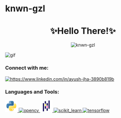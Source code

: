 # knwn-gzl
<h1 align="center">✨Hello There!✨</h1>
<p align="center"> <img src="https://komarev.com/ghpvc/?username=knwn-gzl&label=Profile%20views&color=0e75b6&style=flat" alt="knwn-gzl" /> </p>
<img align="center" alt="gif" width ="1200" src="https://media.giphy.com/media/NKEt9elQ5cR68/giphy.gif"> </img>
<h3 align="left">Connect with me:</h3>
<p align="left">
<a href="https://linkedin.com/in/https://www.linkedin.com/in/ayush-jha-3890b819b" target="blank"><img align="center" src="https://raw.githubusercontent.com/rahuldkjain/github-profile-readme-generator/master/src/images/icons/Social/linked-in-alt.svg" alt="https://www.linkedin.com/in/ayush-jha-3890b819b" height="30" width="40" /></a>
</p>

<h3 align="left">Languages and Tools:</h3>
<p align="left">
<a href="https://www.python.org" target="_blank" rel="noreferrer"> <img src="https://raw.githubusercontent.com/devicons/devicon/master/icons/python/python-original.svg" alt="python" width="40" height="40"/> </a> 
<a href="https://opencv.org/" target="_blank" rel="noreferrer"> <img src="https://www.vectorlogo.zone/logos/opencv/opencv-icon.svg" alt="opencv" width="40" height="40"/> </a> 
<a href="https://pandas.pydata.org/" target="_blank" rel="noreferrer"> <img src="https://raw.githubusercontent.com/devicons/devicon/2ae2a900d2f041da66e950e4d48052658d850630/icons/pandas/pandas-original.svg" alt="pandas" width="40" height="40"/> </a> 
<a href="https://scikit-learn.org/" target="_blank" rel="noreferrer"> <img src="https://upload.wikimedia.org/wikipedia/commons/0/05/Scikit_learn_logo_small.svg" alt="scikit_learn" width="40" height="40"/> </a> 
<a href="https://www.tensorflow.org" target="_blank" rel="noreferrer"> <img src="https://www.vectorlogo.zone/logos/tensorflow/tensorflow-icon.svg" alt="tensorflow" width="40" height="40"/> </a> </p>
